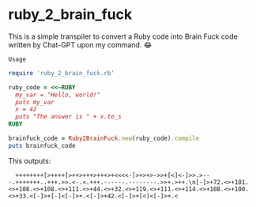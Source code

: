 # ruby_2_brain_fuck
This is a simple transpiler to convert a Ruby code into Brain Fuck code written by Chat-GPT upon
my command. 😂

```Usage```

```ruby
require 'ruby_2_brain_fuck.rb'

ruby_code = <<~RUBY
  my_var = "Hello, world!"
  puts my_var
  x = 42
  puts "The answer is " + x.to_s
RUBY

brainfuck_code = Ruby2BrainFuck.new(ruby_code).compile
puts brainfuck_code
```

This outputs:
```brain_fuck
  ++++++++[>++++[>++>+++>+++>+<<<<-]>+>+>->>+[<]<-]>>.>---.+++++++..+++.>>.<-.<.+++.------.--------.>>+.>++.\n[-]>+72.<>+101.<>+108.<>+108.<>+111.<>+44.<>+32.<>+119.<>+111.<>+114.<>+108.<>+100.<>+33.<[-]>+[-]<[-]>+.<[-]>+42.<[-]>+[<]<[-]>+.<
```
